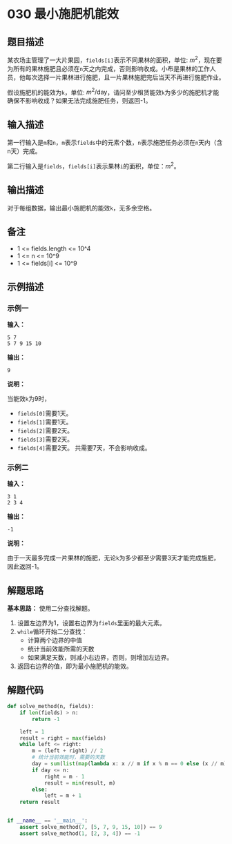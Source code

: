 # 030 最小施肥机能效

## 题目描述

某农场主管理了一大片果园，`fields[i]`表示不同果林的面积，单位: $m^2$，现在要为所有的果林施肥且必须在`n`天之内完成，否则影响收成。小布是果林的工作人员，他每次选择一片果林进行施肥，且一片果林施肥完后当天不再进行施肥作业。

假设施肥机的能效为`k`，单位: $m^2/\text{day}$，请问至少租赁能效`k`为多少的施肥机才能确保不影响收成？如果无法完成施肥任务，则返回-1。

## 输入描述

第一行输入是`m`和`n`，`m`表示`fields`中的元素个数，`n`表示施肥任务必须在`n`天内（含n天）完成。

第二行输入是`fields`，`fields[i]`表示果林`i`的面积，单位：$m^2$。

## 输出描述

对于每组数据，输出最小施肥机的能效`k`，无多余空格。

## 备注

- 1 <= fields.length <= 10^4
- 1 <= n <= 10^9
- 1 <= fields[i] <= 10^9

## 示例描述

### 示例一

**输入：**

```text
5 7
5 7 9 15 10
```

**输出：**

```text
9
```

**说明：**

当能效`k`为9时，
- `fields[0]`需要1天。
- `fields[1]`需要1天。
- `fields[2]`需要2天。
- `fields[3]`需要2天。
- `fields[4]`需要2天。
共需要7天，不会影响收成。

### 示例二

**输入：**

```text
3 1
2 3 4
```

**输出：**

```text
-1
```

**说明：**

由于一天最多完成一片果林的施肥，无论`k`为多少都至少需要3天才能完成施肥，因此返回-1。

## 解题思路

**基本思路：** 使用二分查找解题。
1. 设置左边界为1，设置右边界为`fields`里面的最大元素。
2. `while`循环开始二分查找：
    - 计算两个边界的中值
    - 统计当前效能所需的天数
    - 如果满足天数，则减小右边界，否则，则增加左边界。
3. 返回右边界的值，即为最小施肥机的能效。    

## 解题代码

```python
def solve_method(n, fields):
    if len(fields) > n:
        return -1

    left = 1
    result = right = max(fields)
    while left <= right:
        m = (left + right) // 2
        # 统计当前效能时，需要的天数
        day = sum(list(map(lambda x: x // m if x % m == 0 else (x // m) + 1, fields)))
        if day <= n:
            right = m - 1
            result = min(result, m)
        else:
            left = m + 1
    return result


if __name__ == '__main__':
    assert solve_method(7, [5, 7, 9, 15, 10]) == 9
    assert solve_method(1, [2, 3, 4]) == -1
```

